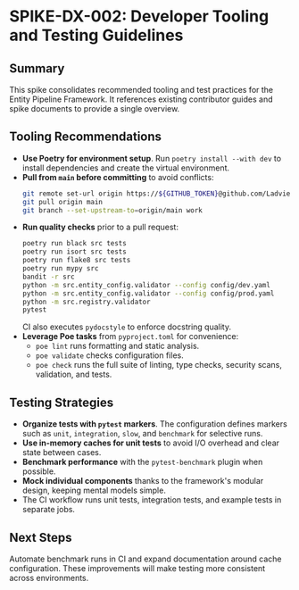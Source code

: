 # SPIKE-DX-002: Developer Tooling and Testing Guidelines

## Summary
This spike consolidates recommended tooling and test practices for the Entity Pipeline Framework. It references existing contributor guides and spike documents to provide a single overview.

## Tooling Recommendations
- **Use Poetry for environment setup**. Run `poetry install --with dev` to install dependencies and create the virtual environment.
- **Pull from `main` before committing** to avoid conflicts:
  ```bash
  git remote set-url origin https://${GITHUB_TOKEN}@github.com/Ladvien/entity.git
  git pull origin main
  git branch --set-upstream-to=origin/main work
  ```
- **Run quality checks** prior to a pull request:
  ```bash
  poetry run black src tests
  poetry run isort src tests
  poetry run flake8 src tests
  poetry run mypy src
  bandit -r src
  python -m src.entity_config.validator --config config/dev.yaml
  python -m src.entity_config.validator --config config/prod.yaml
  python -m src.registry.validator
  pytest
  ```
  CI also executes `pydocstyle` to enforce docstring quality.
- **Leverage Poe tasks** from `pyproject.toml` for convenience:
  - `poe lint` runs formatting and static analysis.
  - `poe validate` checks configuration files.
  - `poe check` runs the full suite of linting, type checks, security scans, validation, and tests.

## Testing Strategies
- **Organize tests with `pytest` markers**. The configuration defines markers such as `unit`, `integration`, `slow`, and `benchmark` for selective runs.
- **Use in-memory caches for unit tests** to avoid I/O overhead and clear state between cases.
- **Benchmark performance** with the `pytest-benchmark` plugin when possible.
- **Mock individual components** thanks to the framework's modular design, keeping mental models simple.
- The CI workflow runs unit tests, integration tests, and example tests in separate jobs.

## Next Steps
Automate benchmark runs in CI and expand documentation around cache configuration. These improvements will make testing more consistent across environments.
